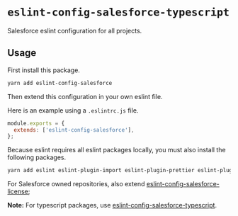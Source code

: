# `eslint-config-salesforce-typescript`

Salesforce eslint configuration for all projects.

## Usage

First install this package.

```bash
yarn add eslint-config-salesforce
```

Then extend this configuration in your own eslint file.

Here is an example using a `.eslintrc.js` file.

```javascript
module.exports = {
  extends: ['eslint-config-salesforce'],
};
```

Because eslint requires all eslint packages locally, you must also install the following packages.

```bash
yarn add eslint eslint-plugin-import eslint-plugin-prettier eslint-plugin-jsdoc
```

For Salesforce owned repositories, also extend [eslint-config-salesforce-license](../eslint-config-salesforce-license);

**Note:** For typescript packages, use [eslint-config-salesforce-typescript](https://www.npmjs.com/package/eslint-config-salesforce-typescript).
